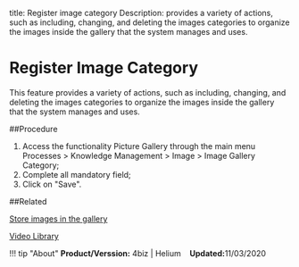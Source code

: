 title:  Register image category
Description: provides a variety of actions, such as including, changing, and deleting the images categories to organize the images inside the gallery that the system manages and uses.

# Register Image Category

This feature provides a variety of actions, such as including, changing, and deleting the images categories to organize the images inside the gallery that the system manages and uses.

##Procedure
1.	Access the functionality Picture Gallery through the main menu Processes > Knowledge Management > Image > Image Gallery Category;
2.	Complete all mandatory field;
3.	Click on "Save".

##Related

[Store images in the gallery](/en-us/4biz-helium/processes/knowledge/configuration/store-images-gallery.html)

<i class='fa fa-youtube-play  fa-2x' style='color:#97ce17;vertical-align: middle;'> </i> [Video Library](https://www.youtube.com/playlist?list=PLB5qK2uzf2ROOaL7DsS86sLx4ilNgruEc)

!!! tip "About"
    <b>Product/Verssion:</b> 4biz | Helium &nbsp;&nbsp;
    <b>Updated:</b>11/03/2020


